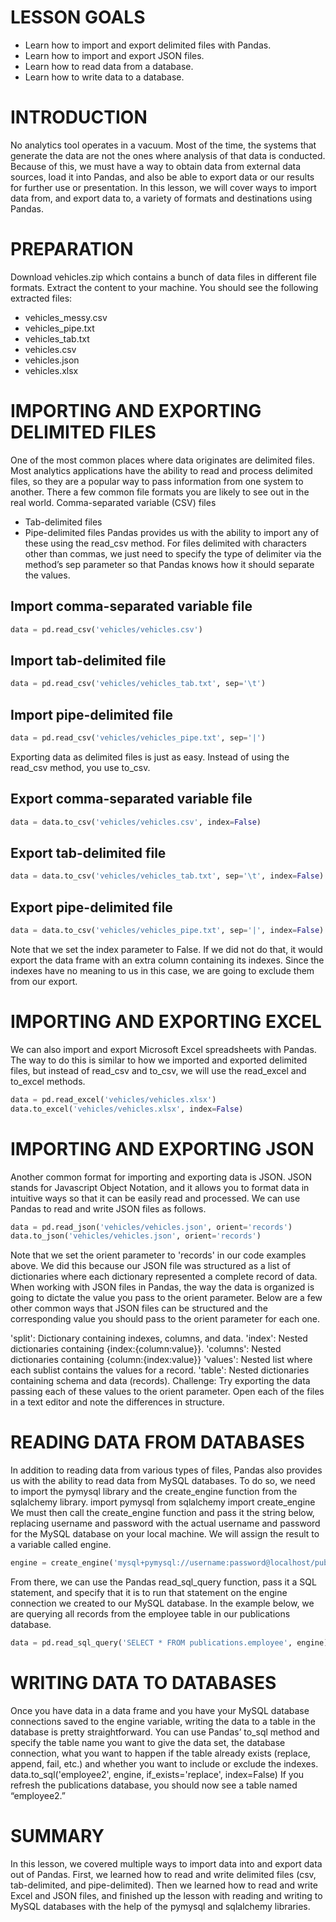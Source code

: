 # LESSON GOALS
* Learn how to import and export delimited files with Pandas.  
* Learn how to import and export JSON files.
* Learn how to read data from a database.
* Learn how to write data to a database.

# INTRODUCTION
No analytics tool operates in a vacuum. Most of the time, the systems that generate the data are not the ones where analysis of that data is conducted. Because of this, we must have a way to obtain data from external data sources, load it into Pandas, and also be able to export data or our results for further use or presentation. In this lesson, we will cover ways to import data from, and export data to, a variety of formats and destinations using Pandas.

# PREPARATION
Download vehicles.zip which contains a bunch of data files in different file formats. Extract the content to your machine. You should see the following extracted files:
* vehicles_messy.csv
* vehicles_pipe.txt
* vehicles_tab.txt
* vehicles.csv
* vehicles.json
* vehicles.xlsx

# IMPORTING AND EXPORTING DELIMITED FILES
One of the most common places where data originates are delimited files. Most analytics applications have the ability to read and process delimited files, so they are a popular way to pass information from one system to another. There a few common file formats you are likely to see out in the real world.
Comma-separated variable (CSV) files
* Tab-delimited files
* Pipe-delimited files
Pandas provides us with the ability to import any of these using the read_csv method. For files delimited with characters other than commas, we just need to specify the type of delimiter via the method’s sep parameter so that Pandas knows how it should separate the values.

## Import comma-separated variable file
```Python
data = pd.read_csv('vehicles/vehicles.csv')
```
## Import tab-delimited file
```Python
data = pd.read_csv('vehicles/vehicles_tab.txt', sep='\t')
```
## Import pipe-delimited file
```Python
data = pd.read_csv('vehicles/vehicles_pipe.txt', sep='|')
```
Exporting data as delimited files is just as easy. Instead of using the read_csv method, you use to_csv.
## Export comma-separated variable file
```Python
data = data.to_csv('vehicles/vehicles.csv', index=False)
```
## Export tab-delimited file
```Python
data = data.to_csv('vehicles/vehicles_tab.txt', sep='\t', index=False)
```
## Export pipe-delimited file
```Python
data = data.to_csv('vehicles/vehicles_pipe.txt', sep='|', index=False)
```
Note that we set the index parameter to False. If we did not do that, it would export the data frame with an extra column containing its indexes. Since the indexes have no meaning to us in this case, we are going to exclude them from our export.
# IMPORTING AND EXPORTING EXCEL
We can also import and export Microsoft Excel spreadsheets with Pandas. The way to do this is similar to how we imported and exported delimited files, but instead of read_csv and to_csv, we will use the read_excel and to_excel methods.
```Python
data = pd.read_excel('vehicles/vehicles.xlsx')
data.to_excel('vehicles/vehicles.xlsx', index=False)
```
# IMPORTING AND EXPORTING JSON
Another common format for importing and exporting data is JSON. JSON stands for Javascript Object Notation, and it allows you to format data in intuitive ways so that it can be easily read and processed. We can use Pandas to read and write JSON files as follows.
```Python
data = pd.read_json('vehicles/vehicles.json', orient='records')
data.to_json('vehicles/vehicles.json', orient='records')
```
Note that we set the orient parameter to 'records' in our code examples above. We did this because our JSON file was structured as a list of dictionaries where each dictionary represented a complete record of data. When working with JSON files in Pandas, the way the data is organized is going to dictate the value you pass to the orient parameter. Below are a few other common ways that JSON files can be structured and the corresponding value you should pass to the orient parameter for each one.


'split': Dictionary containing indexes, columns, and data.
'index': Nested dictionaries containing {index:{column:value}}.
'columns': Nested dictionaries containing {column:{index:value}}
'values': Nested list where each sublist contains the values for a record.
'table': Nested dictionaries containing schema and data (records).
Challenge: Try exporting the data passing each of these values to the orient parameter. Open each of the files in a text editor and note the differences in structure.
# READING DATA FROM DATABASES
In addition to reading data from various types of files, Pandas also provides us with the ability to read data from MySQL databases. To do so, we need to import the pymysql library and the create_engine function from the sqlalchemy library.
import pymysql
from sqlalchemy import create_engine
We must then call the create_engine function and pass it the string below, replacing username and password with the actual username and password for the MySQL database on your local machine. We will assign the result to a variable called engine.
```Python
engine = create_engine('mysql+pymysql://username:password@localhost/publications')
```
From there, we can use the Pandas read_sql_query function, pass it a SQL statement, and specify that it is to run that statement on the engine connection we created to our MySQL database. In the example below, we are querying all records from the employee table in our publications database.
```Python
data = pd.read_sql_query('SELECT * FROM publications.employee', engine)
```
# WRITING DATA TO DATABASES
Once you have data in a data frame and you have your MySQL database connections saved to the engine variable, writing the data to a table in the database is pretty straightforward. You can use Pandas’ to_sql method and specify the table name you want to give the data set, the database connection, what you want to happen if the table already exists (replace, append, fail, etc.) and whether you want to include or exclude the indexes.
data.to_sql('employee2', engine, if_exists='replace', index=False)
If you refresh the publications database, you should now see a table named “employee2.”
# SUMMARY
In this lesson, we covered multiple ways to import data into and export data out of Pandas. First, we learned how to read and write delimited files (csv, tab-delimited, and pipe-delimited). Then we learned how to read and write Excel and JSON files, and finished up the lesson with reading and writing to MySQL databases with the help of the pymysql and sqlalchemy libraries.